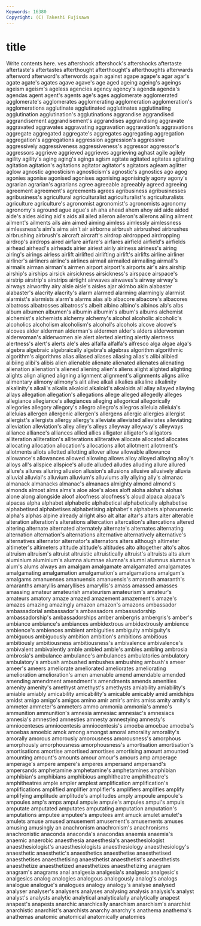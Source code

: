 ```yaml
---
Keywords: 16380 
Copyright: (C) Takeshi Fujisawa
---
```


# title

Write contents here.
ves
aftershock aftershock's aftershocks aftertaste aftertaste's aftertastes afterthought afterthought's afterthoughts afterwards
afterword afterword's afterwords again against agape agape's agar agar's agate
agate's agates agave agave's age aged ageing ageing's ageings ageism
ageism's ageless agencies agency agency's agenda agenda's agendas agent agent's
agents age's ages agglomerate agglomerated agglomerate's agglomerates agglomerating agglomeration agglomeration's
agglomerations agglutinate agglutinated agglutinates agglutinating agglutination agglutination's agglutinations aggrandise aggrandised
aggrandisement aggrandisement's aggrandises aggrandising aggravate aggravated aggravates aggravating aggravation aggravation's
aggravations aggregate aggregated aggregate's aggregates aggregating aggregation aggregation's aggregations aggression
aggression's aggressive aggressively aggressiveness aggressiveness's aggressor aggressor's aggressors aggrieve aggrieved
aggrieves aggrieving aghast agile agilely agility agility's aging aging's agings
agism agitate agitated agitates agitating agitation agitation's agitations agitator agitator's
agitators agleam aglitter aglow agnostic agnosticism agnosticism's agnostic's agnostics ago
agog agonies agonise agonised agonises agonising agonisingly agony agony's agrarian
agrarian's agrarians agree agreeable agreeably agreed agreeing agreement agreement's agreements
agrees agribusiness agribusinesses agribusiness's agricultural agriculturalist agriculturalist's agriculturalists agriculture agriculture's
agronomist agronomist's agronomists agronomy agronomy's aground ague ague's ah aha
ahead ahem ahoy aid aide aided aide's aides aiding aid's
aids ail ailed aileron aileron's ailerons ailing ailment ailment's ailments
ails aim aimed aiming aimless aimlessly aimlessness aimlessness's aim's aims
ain't air airborne airbrush airbrushed airbrushes airbrushing airbrush's aircraft aircraft's
airdrop airdropped airdropping airdrop's airdrops aired airfare airfare's airfares airfield
airfield's airfields airhead airhead's airheads airier airiest airily airiness airiness's
airing airing's airings airless airlift airlifted airlifting airlift's airlifts airline
airliner airliner's airliners airline's airlines airmail airmailed airmailing airmail's airmails
airman airman's airmen airport airport's airports air's airs airship airship's
airships airsick airsickness airsickness's airspace airspace's airstrip airstrip's airstrips airtight
airwaves airwaves's airway airway's airways airworthy airy aisle aisle's aisles
ajar akimbo akin alabaster alabaster's alacrity alacrity's alarm alarmed alarming
alarmingly alarmist alarmist's alarmists alarm's alarms alas alb albacore albacore's
albacores albatross albatrosses albatross's albeit albino albino's albinos alb's albs
album albumen albumen's albumin albumin's album's albums alchemist alchemist's alchemists
alchemy alchemy's alcohol alcoholic alcoholic's alcoholics alcoholism alcoholism's alcohol's alcohols
alcove alcove's alcoves alder alderman alderman's aldermen alder's alders alderwoman
alderwoman's alderwomen ale alert alerted alerting alertly alertness alertness's alert's
alerts ale's ales alfalfa alfalfa's alfresco alga algae alga's algebra
algebraic algebraically algebra's algebras algorithm algorithmic algorithm's algorithms alias aliased
aliases aliasing alias's alibi alibied alibiing alibi's alibis alien alienable
alienate alienated alienates alienating alienation alienation's aliened aliening alien's aliens
alight alighted alighting alights align aligned aligning alignment alignment's alignments
aligns alike alimentary alimony alimony's alit alive alkali alkalies alkaline
alkalinity alkalinity's alkali's alkalis alkaloid alkaloid's alkaloids all allay allayed
allaying allays allegation allegation's allegations allege alleged allegedly alleges allegiance
allegiance's allegiances alleging allegorical allegorically allegories allegory allegory's allegro allegro's
allegros alleluia alleluia's alleluias allergen allergenic allergen's allergens allergic allergies
allergist allergist's allergists allergy allergy's alleviate alleviated alleviates alleviating alleviation
alleviation's alley alley's alleys alleyway alleyway's alleyways alliance alliance's alliances
allied allies alligator alligator's alligators alliteration alliteration's alliterations alliterative allocate
allocated allocates allocating allocation allocation's allocations allot allotment allotment's allotments
allots allotted allotting allover allow allowable allowance allowance's allowances allowed
allowing allows alloy alloyed alloying alloy's alloys all's allspice allspice's
allude alluded alludes alluding allure allured allure's allures alluring allusion
allusion's allusions allusive allusively alluvia alluvial alluvial's alluvium alluvium's alluviums
ally allying ally's almanac almanack almanacks almanac's almanacs almighty almond
almond's almonds almost alms alms's aloe aloe's aloes aloft aloha
aloha's alohas alone along alongside aloof aloofness aloofness's aloud alpaca
alpaca's alpacas alpha alphabet alphabetic alphabetical alphabetically alphabetise alphabetised alphabetises
alphabetising alphabet's alphabets alphanumeric alpha's alphas alpine already alright also
alt altar altar's altars alter alterable alteration alteration's alterations altercation
altercation's altercations altered altering alternate alternated alternately alternate's alternates alternating
alternation alternation's alternations alternative alternatively alternative's alternatives alternator alternator's alternators
alters although altimeter altimeter's altimeters altitude altitude's altitudes alto altogether
alto's altos altruism altruism's altruist altruistic altruistically altruist's altruists alts
alum aluminium aluminium's alumna alumnae alumna's alumni alumnus alumnus's alum's
alums always am amalgam amalgamate amalgamated amalgamates amalgamating amalgamation amalgamation's
amalgamations amalgam's amalgams amanuenses amanuensis amanuensis's amaranth amaranth's amaranths amaryllis
amaryllises amaryllis's amass amassed amasses amassing amateur amateurish amateurism amateurism's
amateur's amateurs amatory amaze amazed amazement amazement's amaze's amazes amazing
amazingly amazon amazon's amazons ambassador ambassadorial ambassador's ambassadors ambassadorship ambassadorship's
ambassadorships amber ambergris ambergris's amber's ambiance ambiance's ambiances ambidextrous ambidextrously
ambience ambience's ambiences ambient ambiguities ambiguity ambiguity's ambiguous ambiguously ambition
ambition's ambitions ambitious ambitiously ambitiousness ambitiousness's ambivalence ambivalence's ambivalent ambivalently
amble ambled amble's ambles ambling ambrosia ambrosia's ambulance ambulance's ambulances
ambulatories ambulatory ambulatory's ambush ambushed ambushes ambushing ambush's ameer ameer's
ameers ameliorate ameliorated ameliorates ameliorating amelioration amelioration's amen amenable amend
amendable amended amending amendment amendment's amendments amends amenities amenity amenity's
amethyst amethyst's amethysts amiability amiability's amiable amiably amicability amicability's amicable
amicably amid amidships amidst amigo amigo's amigos amino amir amir's
amirs amiss amity amity's ammeter ammeter's ammeters ammo ammonia ammonia's
ammo's ammunition ammunition's amnesia amnesiac amnesiac's amnesiacs amnesia's amnestied amnesties
amnesty amnestying amnesty's amniocenteses amniocentesis amniocentesis's amoeba amoebae amoeba's amoebas
amoebic amok among amongst amoral amorality amorality's amorally amorous amorously
amorousness amorousness's amorphous amorphously amorphousness amorphousness's amortisation amortisation's amortisations amortise
amortised amortises amortising amount amounted amounting amount's amounts amour amour's
amours amp amperage amperage's ampere ampere's amperes ampersand ampersand's ampersands
amphetamine amphetamine's amphetamines amphibian amphibian's amphibians amphibious amphitheatre amphitheatre's amphitheatres
ample ampler amplest amplification amplification's amplifications amplified amplifier amplifier's amplifiers
amplifies amplify amplifying amplitude amplitude's amplitudes amply ampoule ampoule's ampoules
amp's amps ampul ampule ampule's ampules ampul's ampuls amputate amputated
amputates amputating amputation amputation's amputations amputee amputee's amputees amt amuck
amulet amulet's amulets amuse amused amusement amusement's amusements amuses amusing
amusingly an anachronism anachronism's anachronisms anachronistic anaconda anaconda's anacondas anaemia
anaemia's anaemic anaerobic anaesthesia anaesthesia's anaesthesiologist anaesthesiologist's anaesthesiologists anaesthesiology anaesthesiology's
anaesthetic anaesthetic's anaesthetics anaesthetise anaesthetised anaesthetises anaesthetising anaesthetist anaesthetist's anaesthetists
anaesthetize anaesthetized anaesthetizes anaesthetizing anagram anagram's anagrams anal analgesia analgesia's
analgesic analgesic's analgesics analog analogies analogous analogously analog's analogs analogue
analogue's analogues analogy analogy's analyse analysed analyser analyser's analysers analyses
analysing analysis analysis's analyst analyst's analysts analytic analytical analyticalally analytically
anapest anapest's anapests anarchic anarchically anarchism anarchism's anarchist anarchistic anarchist's
anarchists anarchy anarchy's anathema anathema's anathemas anatomic anatomical anatomically anatomies
